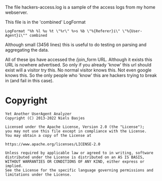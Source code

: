 The file hackers-access.log is a sample of the access logs from my home webserver.

This file is in the 'combined' LogFormat

    LogFormat "%h %l %u %t \"%r\" %>s %b \"%{Referer}i\" \"%{User-Agent}i\"" combined

Although small (3456 lines) this is useful to do testing on parsing and aggregating the data.

All of these ips have accessed the /join_form URL.
Although it exists this URL is nowhere advertised.
So only if you already 'know' this url should exist will a visitor try this.
No normal visitor knows this. Not even google knows this.
So the only people who 'know' this are hackers trying to break in (and fail in this case).


Copyright
===

    Yet Another UserAgent Analyzer
    Copyright (C) 2013-2022 Niels Basjes

    Licensed under the Apache License, Version 2.0 (the "License");
    you may not use this file except in compliance with the License.
    You may obtain a copy of the License at

    https://www.apache.org/licenses/LICENSE-2.0

    Unless required by applicable law or agreed to in writing, software
    distributed under the License is distributed on an AS IS BASIS,
    WITHOUT WARRANTIES OR CONDITIONS OF ANY KIND, either express or implied.
    See the License for the specific language governing permissions and
    limitations under the License.

